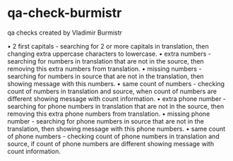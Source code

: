 # qa-check-burmistr
qa checks created by Vladimir Burmistr

• 2 first capitals - searching for 2 or more capitals in translation, then changing extra uppercase characters to lowercase.
• extra numbers - searching for numbers in translation that are not in the source, then removing this extra numbers from translation.
• missing numbers - searching for numbers in source that are not in the translation, then showing message with this numbers.
• same count of numbers - checking count of numbers in translation and source, when count of numbers are different showing message with count information.
• extra phone number - searching for phone numbers in translation that are not in the source, then removing this extra phone numbers from translation.
• missing phone number - searching for phone numbers in source that are not in the translation, then showing message with this phone numbers.
• same count of phone numbers - checking count of phone numbers in translation and source, if count of phone numbers are different showing message with count information.
